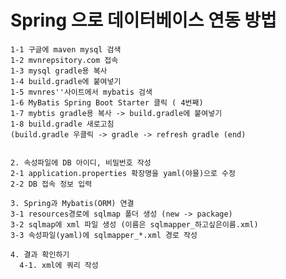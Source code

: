 
# Spring 으로 데이터베이스 연동 방법

    1-1 구글에 maven mysql 검색
    1-2 mvnrepsitory.com 접속
    1-3 mysql gradle용 복사
    1-4 build.gradle에 붙여넣기
    1-5 mvnres''사이트에서 mybatis 검색
    1-6 MyBatis Spring Boot Starter 클릭 ( 4번째)
    1-7 mybtis gradle용 복사 -> build.gradle에 붙여넣기
    1-8 build.gradle 새로고침
    (build.gradle 우클릭 -> gradle -> refresh gradle (end)


    2. 속성파일에 DB 아이디, 비밀번호 작성
    2-1 application.properties 확장명을 yaml(야믈)으로 수정
    2-2 DB 접속 정보 입력

    3. Spring과 Mybatis(ORM) 연결
    3-1 resources경로에 sqlmap 폴더 생성 (new -> package)
    3-2 sqlmap에 xml 파일 생성 (이름은 sqlmapper_하고싶은이름.xml)
    3-3 속성파일(yaml)에 sqlmapper_*.xml 경로 작성

    4. 결과 확인하기
      4-1. xml에 쿼리 작성

